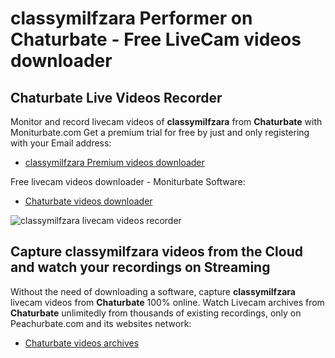 # classymilfzara Performer on Chaturbate - Free LiveCam videos downloader

## Chaturbate Live Videos Recorder

Monitor and record livecam videos of **classymilfzara** from **Chaturbate** with Moniturbate.com
Get a premium trial for free by just and only registering with your Email address:
* [classymilfzara Premium videos downloader](https://moniturbate.com/request-demo-licence-key.html)

Free livecam videos downloader - Moniturbate Software:
* [Chaturbate videos downloader](https://moniturbate.com/moniturbate-download-software.html)

![classymilfzara livecam videos recorder](https://peachurnet.com/templates/moniturbate-software.png)


## Capture classymilfzara videos from the Cloud and watch your recordings on Streaming

Without the need of downloading a software, capture **classymilfzara** livecam videos from **Chaturbate** 100% online.
Watch Livecam archives from **Chaturbate** unlimitedly from thousands of existing recordings, only on Peachurbate.com and its websites network:
* [Chaturbate videos archives](https://peachurnet.com/)